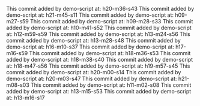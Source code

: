 This commit added by demo-script at:  h20-m36-s43
This commit added by demo-script at:  h21-m45-s11
This commit added by demo-script at:  h09-m27-s59
This commit added by demo-script at:  h09-m28-s33
This commit added by demo-script at:  h10-m41-s52
This commit added by demo-script at:  h12-m59-s59
This commit added by demo-script at:  h13-m24-s56
This commit added by demo-script at:  h13-m28-s48
This commit added by demo-script at:  h16-m10-s37
This commit added by demo-script at:  h17-m16-s59
This commit added by demo-script at:  h18-m36-s53
This commit added by demo-script at:  h18-m38-s40
This commit added by demo-script at:  h18-m47-s56
This commit added by demo-script at:  h19-m57-s45
This commit added by demo-script at:  h20-m00-s14
This commit added by demo-script at:  h20-m03-s47
This commit added by demo-script at:  h21-m08-s03
This commit added by demo-script at:  h11-m02-s08
This commit added by demo-script at:  h13-m15-s53
This commit added by demo-script at:  h13-m16-s17
